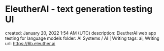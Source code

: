 # EleutherAI - text generation testing UI

created: January 20, 2022 1:54 AM (UTC)
description: EleutherAI web app testing for language models
folder: AI Systems / AI | Writing
tags: ai, Writing
url: https://6b.eleuther.ai